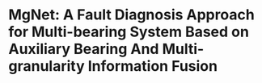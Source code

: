 # MgNet: A Fault Diagnosis Approach for Multi-bearing System Based on Auxiliary Bearing And Multi-granularity Information Fusion
